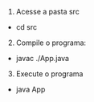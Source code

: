 1. Acesse a pasta src
- cd src

2. Compile o programa:
- javac ./App.java

3. Execute o programa
- java App